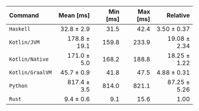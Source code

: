 | Command | Mean [ms] | Min [ms] | Max [ms] | Relative |
|:---|---:|---:|---:|---:|
| `Haskell` | 32.8 ± 2.9 | 31.5 | 42.4 | 3.50 ± 0.37 |
| `Kotlin/JVM` | 178.8 ± 19.1 | 159.8 | 233.9 | 19.08 ± 2.34 |
| `Kotlin/Native` | 171.0 ± 5.0 | 168.2 | 188.8 | 18.25 ± 1.22 |
| `Kotlin/GraalVM` | 45.7 ± 0.9 | 41.8 | 47.5 | 4.88 ± 0.31 |
| `Python` | 817.4 ± 3.5 | 814.0 | 821.1 | 87.25 ± 5.26 |
| `Rust` | 9.4 ± 0.6 | 9.1 | 15.6 | 1.00 |
